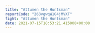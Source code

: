 ```yaml
---
title: "Attumen the Huntsman"
reportCode: "263vgwqW1G4jMVXT"
fight: "Attumen the Huntsman"
date: 2021-07-15T18:53:21.415000+00:00
---
```

